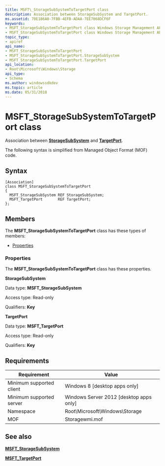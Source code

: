 ```yaml
---
title: MSFT\_StorageSubSystemToTargetPort class
description: Association between StorageSubSystem and TargetPort.
ms.assetid: 70E186A0-7FBB-4EFB-ADAA-7EE7068DCF6F
keywords:
- MSFT_StorageSubSystemToTargetPort class Windows Storage Management API
- MSFT_StorageSubSystemToTargetPort class Windows Storage Management API , described
topic_type:
- apiref
api_name:
- MSFT_StorageSubSystemToTargetPort
- MSFT_StorageSubSystemToTargetPort.StorageSubSystem
- MSFT_StorageSubSystemToTargetPort.TargetPort
api_location:
- Root\Microsoft\Windows\Storage
api_type:
- Schema
ms.author: windowssdkdev
ms.topic: article
ms.date: 05/31/2018
---
```


# MSFT\_StorageSubSystemToTargetPort class

Association between [**StorageSubSystem**](msft-storagesubsystem.md) and [**TargetPort**](msft-targetport.md).

The following syntax is simplified from Managed Object Format (MOF) code.

## Syntax

``` syntax
[Association]
class MSFT_StorageSubSystemToTargetPort
{
  MSFT_StorageSubSystem REF StorageSubSystem;
  MSFT_TargetPort       REF TargetPort;
};
```

## Members

The **MSFT\_StorageSubSystemToTargetPort** class has these types of members:

-   [Properties](#properties)

### Properties

The **MSFT\_StorageSubSystemToTargetPort** class has these properties.

 

**StorageSubSystem**
   

Data type: **MSFT\_StorageSubSystem**
 

Access type: Read-only
 

Qualifiers: **Key**
 

 

**TargetPort**
   

Data type: **MSFT\_TargetPort**
 

Access type: Read-only
 

Qualifiers: **Key**
 

 

## Requirements



| Requirement | Value |
|-------------------------------------|-------------------------------------------------------------------------------------------|
| Minimum supported client | Windows 8 \[desktop apps only\]                                                |
| Minimum supported server | Windows Server 2012 \[desktop apps only\]                                      |
| Namespace                | Root\\Microsoft\\Windows\\Storage                                              |
| MOF                      |  Storagewmi.mof  |



## See also

 

[**MSFT\_StorageSubSystem**](msft-storagesubsystem.md)
 

[**MSFT\_TargetPort**](msft-targetport.md)
 

 

 





